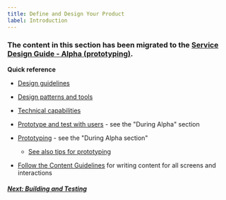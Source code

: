 ```yaml
---
title: Define and Design Your Product
label: Introduction
---
```


### The content in this section has been migrated to the <a title="go to Alpha" href="https://department-of-veterans-affairs.github.io/va-digital-service-handbook/service-design/alpha" target="_blank">Service Design Guide - Alpha (prototyping)</a>.

**Quick reference**

* <a title="go to Design Guide" href="https://department-of-veterans-affairs.github.io/va-digital-service-handbook/service-design/related/design" target="_blank">Design guidelines</a>

* <a title="go to design patterns and tools" href="https://department-of-veterans-affairs.github.io/va-digital-service-handbook/service-design/related/design#design-tools" target="_blank">Design patterns and tools</a>

* <a title="go to ongoing technical discovery" href="https://department-of-veterans-affairs.github.io/va-digital-service-handbook/service-design/related/other-resources/technical-discovery#ongoing-technical-discovery" target="_blank">Technical capabilities</a>

* <a title="go to Design Sprints" href="https://department-of-veterans-affairs.github.io/va-digital-service-handbook/service-design/alpha#during-alpha" target="_blank">Prototype and test with users</a> - see the "During Alpha" section

* <a title="go to prototyping" href="https://department-of-veterans-affairs.github.io/va-digital-service-handbook/service-design/alpha#during-alpha" target="_blank">Prototyping</a> - see the "During Alpha section"

  * <a title="go to prototyping" href="https://department-of-veterans-affairs.github.io/va-digital-service-handbook/service-design/related/other-resources/alpha-prototypes" target="_blank">See also tips for prototyping</a>

* <a title="go to Content Guidelines" href="https://github.com/department-of-veterans-affairs/vets.gov-content-style-guide" target="_blank">Follow the Content Guidelines</a> for writing content for all screens and interactions


<!-- Next Button -->
<a href='../building-and-testing/building-and-testing-intro'><div class="next-button"><h5 class="next-text">Next: Building and Testing</h5></div></a>
